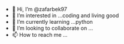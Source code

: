 - 👋 Hi, I’m @zafarbek97
- 👀 I’m interested in ...coding and living good
- 🌱 I’m currently learning ...python
- 💞️ I’m looking to collaborate on ...
- 📫 How to reach me ...

<!---
zafarbek97/zafarbek97 is a ✨ special ✨ repository because its `README.md` (this file) appears on your GitHub profile.
You can click the Preview link to take a look at your changes.
--->
